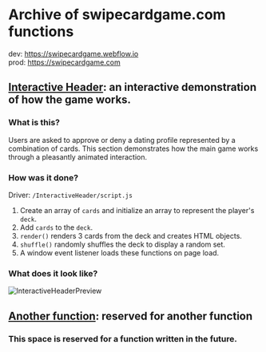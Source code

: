 # Archive of swipecardgame.com functions
dev: https://swipecardgame.webflow.io<br>
prod: https://swipecardgame.com

## [Interactive Header](https://github.com/zayadur/com.swipecardgame/tree/main/InteractiveHeader): an interactive demonstration of how the game works.

### What is this?
Users are asked to approve or deny a dating profile represented by a combination of cards. This section demonstrates how the main game works through a pleasantly animated interaction.

### How was it done?
Driver: `/InteractiveHeader/script.js`
1. Create an array of `cards` and initialize an array to represent the player's `deck`.
2. Add `cards` to the `deck`.
3. `render()` renders 3 cards from the deck and creates HTML objects.
4. `shuffle()` randomly shuffles the deck to display a random set.
5. A window event listener loads these functions on page load.

### What does it look like?
![InteractiveHeaderPreview](https://raw.githubusercontent.com/zayadur/com.swipecardgame/main/InteractiveHeaderPreview.gif 'Preview of the interactive header section')

## [Another function](#): reserved for another function
### This space is reserved for a function written in the future.